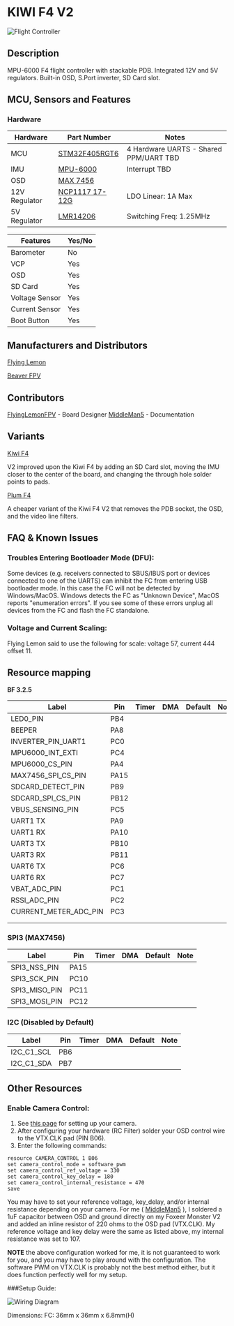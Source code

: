 # KIWI F4 V2

![Flight Controller](http://i.imgur.com/1XKRUdq.jpg)

## Description

MPU-6000 F4 flight controller with stackable PDB. Integrated 12V and 5V regulators. Built-in OSD, S.Port inverter, SD Card slot.

## MCU, Sensors and Features

### Hardware

| Hardware      | Part Number                                                                                  | Notes                                  |
| ------------- | -------------------------------------------------------------------------------------------- | -------------------------------------- |
| MCU           | [STM32F405RGT6](http://www.mouser.com/ds/2/389/DM00037051-492832.pdf)                        | 4 Hardware UARTS - Shared PPM/UART TBD |
| IMU           | [MPU-6000](https://store.invensense.com/datasheets/invensense/MPU-6050_DataSheet_V3%204.pdf) | Interrupt TBD                          |
| OSD           | [MAX 7456](https://datasheets.maximintegrated.com/en/ds/MAX7456.pdf)                         |                                        |
| 12V Regulator | [NCP1117 17-12G](https://www.onsemi.com/pub/Collateral/NCP1117-D.PDF)                        | LDO Linear: 1A Max                     |
| 5V Regulator  | [LMR14206](http://www.ti.com/lit/ds/symlink/lmr14206.pdf)                                    | Switching Freq: 1.25MHz                |

| Features       | Yes/No |
| -------------- | ------ |
| Barometer      | No     |
| VCP            | Yes    |
| OSD            | Yes    |
| SD Card        | Yes    |
| Voltage Sensor | Yes    |
| Current Sensor | Yes    |
| Boot Button    | Yes    |

## Manufacturers and Distributors

[Flying Lemon](https://flyinglemon.eu/flight-controllers/39-kiwif4-flight-controller.html)

[Beaver FPV](https://beaverfpv.com/collections/new-arrivals/products/kiwi-f4-flight-controller-kiwi-pdb)

## Contributors

[FlyingLemonFPV](https://github.com/flyinglemonfpv) - Board Designer
[MiddleMan5](https://github.com/MiddleMan5) - Documentation

## Variants

[Kiwi F4](KIWIF4)

V2 improved upon the Kiwi F4 by adding an SD Card slot, moving the IMU closer to the center of the board, and changing the through hole solder points to pads.

[Plum F4](PLUMF4)

A cheaper variant of the Kiwi F4 V2 that removes the PDB socket, the OSD, and the video line filters.

## FAQ & Known Issues

### Troubles Entering Bootloader Mode (DFU):

Some devices (e.g. receivers connected to SBUS/IBUS port or devices connected to one of the UARTS) can inhibit the FC from entering USB bootloader mode. In this case the FC will not be detected by Windows/MacOS. Windows detects the FC as "Unknown Device", MacOS reports "enumeration errors". If you see some of these errors unplug all devices from the FC and flash the FC standalone.

### Voltage and Current Scaling:

Flying Lemon said to use the following for scale:
voltage 57, current 444 offset 11.

## Resource mapping

**BF 3.2.5**

| Label                 | Pin  | Timer | DMA | Default | Note |
| --------------------- | ---- | ----- | --- | ------- | ---- |
| LED0_PIN              | PB4  |       |     |         |      |
| BEEPER                | PA8  |       |     |         |      |
| INVERTER_PIN_UART1    | PC0  |       |     |         |      |
| MPU6000_INT_EXTI      | PC4  |       |     |         |      |
| MPU6000_CS_PIN        | PA4  |       |     |         |      |
| MAX7456_SPI_CS_PIN    | PA15 |       |     |         |      |
| SDCARD_DETECT_PIN     | PB9  |       |     |         |      |
| SDCARD_SPI_CS_PIN     | PB12 |       |     |         |      |
| VBUS_SENSING_PIN      | PC5  |       |     |         |      |
| UART1 TX              | PA9  |       |     |         |      |
| UART1 RX              | PA10 |       |     |         |      |
| UART3 TX              | PB10 |       |     |         |      |
| UART3 RX              | PB11 |       |     |         |      |
| UART6 TX              | PC6  |       |     |         |      |
| UART6 RX              | PC7  |       |     |         |      |
| VBAT_ADC_PIN          | PC1  |       |     |         |      |
| RSSI_ADC_PIN          | PC2  |       |     |         |      |
| CURRENT_METER_ADC_PIN | PC3  |       |     |         |      |
|                       |      |       |     |         |      |
|                       |      |       |     |         |      |

### SPI3 (MAX7456)

| Label         | Pin  | Timer | DMA | Default | Note |
| ------------- | ---- | ----- | --- | ------- | ---- |
| SPI3_NSS_PIN  | PA15 |       |     |         |      |
| SPI3_SCK_PIN  | PC10 |       |     |         |      |
| SPI3_MISO_PIN | PC11 |       |     |         |      |
| SPI3_MOSI_PIN | PC12 |       |     |         |      |

### I2C (Disabled by Default)

| Label      | Pin | Timer | DMA | Default | Note |
| ---------- | --- | ----- | --- | ------- | ---- |
| I2C_C1_SCL | PB6 |       |     |         |      |
| I2C_C1_SDA | PB7 |       |     |         |      |

## Other Resources

### Enable Camera Control:

1. See [this page](/docs/wiki/guides/current/FPV-Camera-Control-Joystick-Emulation) for setting up your camera.
2. After configuring your hardware (RC Filter) solder your OSD control wire to the VTX.CLK pad (PIN B06).
3. Enter the following commands:

```
resource CAMERA_CONTROL 1 B06
set camera_control_mode = software_pwm
set camera_control_ref_voltage = 330
set camera_control_key_delay = 180
set camera_control_internal_resistance = 470
save
```

You may have to set your reference voltage, key_delay, and/or internal resistance depending on your camera.
For me ( [MiddleMan5](https://github.com/MiddleMan5) ), I soldered a 1uF capacitor between OSD and ground directly on my Foxeer Monster V2 and added an inline resistor of 220 ohms to the OSD pad (VTX.CLK). My reference voltage and key delay were the same as listed above, my internal resistance was set to 107.

**NOTE** the above configuration worked for me, it is not guaranteed to work for you, and you may have to play around with the configuration. The software PWM on VTX.CLK is probably not the best method either, but it does function perfectly well for my setup.

###Setup Guide:

![Wiring Diagram](https://i.imgur.com/WmDlIHV.jpg)

Dimensions:
FC: 36mm x 36mm x 6.8mm(H)

